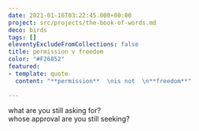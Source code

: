 ```yaml
---
date: 2021-01-16T03:22:45.000+00:00
project: src/projects/the-book-of-words.md
deco: birds
tags: []
eleventyExcludeFromCollections: false
title: permission v freedom
color: "#F26852"
featured:
- template: quote
  content: "**permission**  \nis not  \n**freedom**"

---
```


what are you still asking for?  
whose approval are you still seeking?
